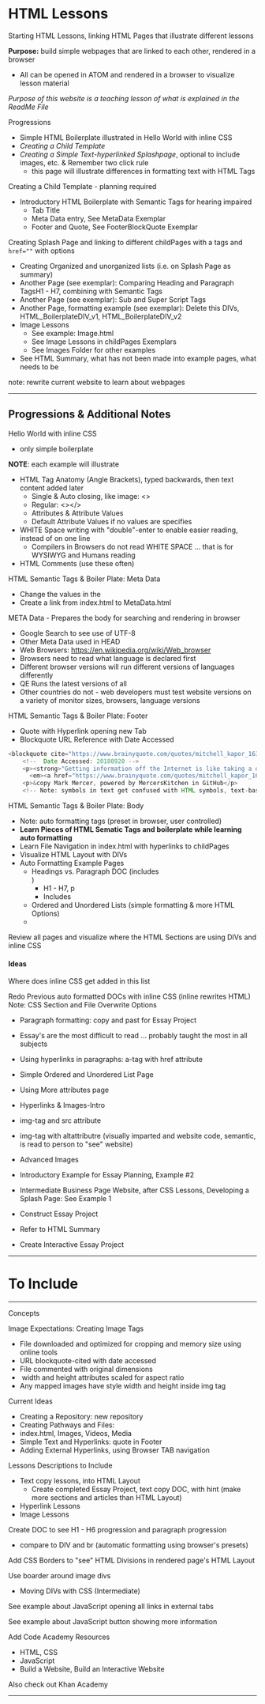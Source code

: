 # HTML Lessons
Starting HTML Lessons, linking HTML Pages that illustrate different lessons

**Purpose:** build simple webpages that are linked to each other, rendered in a browser
- All can be opened in ATOM and rendered in a browser to visualize lesson material

*Purpose of this website is a teaching lesson of what is explained in the ReadMe File*

Progressions
- Simple HTML Boilerplate illustrated in Hello World with inline CSS
- *Creating a Child Template*
- *Creating a Simple Text-hyperlinked Splashpage*, optional to include images, etc. & Remember two click rule
  - this page will illustrate differences in formatting text with HTML Tags

Creating a Child Template - planning required
- Introductory HTML Boilerplate with Semantic Tags for hearing impaired
  - Tab Title
  - Meta Data entry, See MetaData Exemplar
  - Footer and Quote, See FooterBlockQuote Exemplar

Creating Splash Page and linking to different childPages with a tags and `href=""` with options
- Creating Organized and unorganized lists (i.e. on Splash Page as summary)
- Another Page (see exemplar): Comparing Heading and Paragraph TagsH1 - H7, combining with Semantic Tags
- Another Page (see exemplar): Sub and Super Script Tags
- Another Page, formatting example (see exemplar): Delete this DIVs, HTML_BoilerplateDIV_v1, HTML_BoilerplateDIV_v2
- Image Lessons
  - See example: Image.html
  - See Image Lessons in childPages Exemplars
  - See Images Folder for other examples
- See HTML Summary, what has not been made into example pages, what needs to be

note: rewrite current website to learn about webpages

---

## Progressions & Additional Notes

Hello World with inline CSS
- only simple boilerplate

**NOTE**: each example will illustrate
- HTML Tag Anatomy (Angle Brackets), typed backwards, then text content added later
  - Single & Auto closing, like image: <>
  - Regular: <></>
  - Attributes & Attribute Values
  - Default Attribute Values if no values are specifies
- WHITE Space writing with "double"-enter to enable easier reading, instead of on one line
  - Compilers in Browsers do not read WHITE SPACE ... that is for WYSIWYG and Humans reading
- HTML Comments (use these often)

HTML Semantic Tags & Boiler Plate: Meta Data
- Change the values in the <head>
- Create a link from index.html to MetaData.html

META Data - Prepares the body for searching and rendering in browser
- Google Search to see use of UTF-8
- Other Meta Data used in HEAD
- Web Browsers: https://en.wikipedia.org/wiki/Web_browser
- Browsers need to read what language is declared first
- Different browser versions will run different versions of languages differently
- QE Runs the latest versions of all
- Other countries do not - web developers must test website versions on a variety of monitor sizes, browsers, language versions

HTML Semantic Tags & Boiler Plate: Footer
- Quote with Hyperlink opening new Tab
- Blockquote URL Reference with Date Accessed

```JAVA
<blockquote cite="https://www.brainyquote.com/quotes/mitchell_kapor_163583">
    <!--  Date Accessed: 20180920 -->
    <p><strong>"Getting information off the Internet is like taking a drink from a firehose."</strong>
      <em><a href="https://www.brainyquote.com/quotes/mitchell_kapor_163583" target="_blank">- Mitch Kapor</a></em></p>
    <p>&copy Mark Mercer, powered by MercersKitchen in GitHub</p>
    <!-- Note: symbols in text get confused with HTML symbols, text-based symbols exist -->
```

HTML Semantic Tags & Boiler Plate: Body
- Note: auto formatting tags (preset in browser, user controlled)
- **Learn Pieces of HTML Sematic Tags and boilerplate while learning auto formatting**
- Learn File Navigation in index.html with hyperlinks to childPages
- Visualize HTML Layout with DIVs
- Auto Formatting Example Pages
  - Headings vs. Paragraph DOC (includes <br>)
    - H1 - H7, p
    - Includes <br>
  - Ordered and Unordered Lists (simple formatting & more HTML Options)
  -

Review all pages and visualize where the HTML Sections are using DIVs and inline CSS

#### Ideas
Where does inline CSS get added in this list

Redo Previous auto formatted DOCs with inline CSS (inline rewrites HTML)
Note: CSS Section and File Overwrite Options

- Paragraph formatting: copy and past for Essay Project
- Essay's are the most difficult to read ... probably taught the most in all subjects
- Using hyperlinks in paragraphs: a-tag with href attribute

- Simple Ordered and Unordered List Page
- Using More attributes page

- Hyperlinks & Images-Intro
- img-tag and src attribute
- img-tag with altattributre (visually imparted and website code, semantic, is read to person to "see" website)
- Advanced Images

- Introductory Example for Essay Planning, Example #2

- Intermediate Business Page Website, after CSS Lessons, Developing a Splash Page: See Example 1

- Construct Essay Project
- Refer to HTML Summary
- Create Interactive Essay Project

---

# To Include


---

Concepts

Image Expectations:
Creating Image Tags
- File downloaded and optimized for cropping and memory size using online tools
- URL blockquote-cited with date accessed
- File commented with original dimensions
- <img> width and height attributes scaled for aspect ratio
- Any mapped images have style width and height inside img tag

Current Ideas
- Creating a Repository: new repository
- Creating Pathways and Files:
- index.html, Images, Videos, Media
- Simple Text and Hyperlinks: quote in Footer
- Adding External Hyperlinks, using Browser TAB navigation

Lessons Descriptions to Include
- Text copy lessons, into HTML Layout
  - Create completed Essay Project, text copy DOC, with hint (make more sections and articles than HTML Layout)
- Hyperlink Lessons
- Image Lessons

Create DOC to see H1 - H6 progression and paragraph progression
- compare to DIV and br (automatic formatting using browser's presets)

Add CSS Borders to "see" HTML Divisions in rendered page's HTML Layout

Use boarder around image divs
- Moving DIVs with CSS (Intermediate)

See example about JavaScript opening all links in external tabs

See example about JavaScript button showing more information

Add Code Academy Resources
- HTML, CSS
- JavaScript
- Build a Website, Build an Interactive Website

Also check out Khan Academy

---
